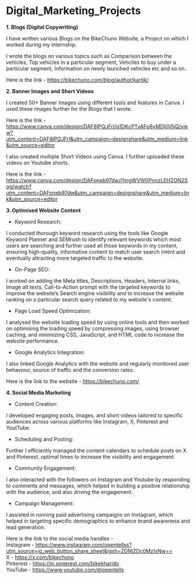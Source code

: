 # Digital_Marketing_Projects

**1. Blogs (Digital Copywriting)**

I have written various Blogs on the BikeChuno Website, a Project on which I worked during my internship.

I wrote the blogs on various topics such as Comparison between the vehicles, Top vehicles in a particular segment, Vehciles to buy under a particular segment, Information on newly launched vehicles etc and so on..

Here is the link - 
https://bikechuno.com/blog/author/kartik/


**2. Banner Images and Short Videos**

I created 50+ Banner Images using different tools and features in Canva.
I used these images further for the Blogs that I wrote.

Here is the link - 
https://www.canva.com/design/DAF8lPQJFrI/p1DKcPTvAFp6yMDlj0j5iQ/view?utm_content=DAF8lPQJFrI&utm_campaign=designshare&utm_medium=link&utm_source=editor

I also created multiple Short Videos using Canva. 
I further uploaded these videos on Youtube shorts.

Here is the link - 
https://www.canva.com/design/DAFpneb97dw/j1mgWVW0PnnzLEH2ON2Sog/watch?utm_content=DAFpneb97dw&utm_campaign=designshare&utm_medium=link&utm_source=editor


**3. Optimised Website Content**

* Keyword Research: 

I conducted thorough keyword research using the tools like Google Keyword Planner and SEMrush to identify relevant keywords which most users are searching and further used all those keywords in my content, ensuring high-quality, informative content to match user search intent and eventually attracting more targeted traffic to the website.

* On-Page SEO: 

I worked on adding the Meta titles, Descriptions, Headers, Internal links, Image alt texts, Call-to-Action prompt with the targeted keywords to improve the website’s Search engine visibility and to increase the website ranking on a particular search query related to my website's content.

* Page Load Speed Optimization: 

I analysed the website loading speed by using online tools and then worked on optimising the loading speed by compressing images, using browser caching, and minimizing CSS, JavaScript, and HTML code to increase the website performance.

* Google Analytics Integration: 

I also linked Google Analytics with the website and regularly monitored user behaviour, source of traffic and the conversion rates.


Here is the link to the website - 
https://bikechuno.com/


**4. Social Media Marketing**

* Content Creation:

I developed engaging posts, images, and short videos tailored to specific audiences across various platforms like Instagram, X, Pinterest and YoutTube.

* Scheduling and Posting:

Further I efficiently managed the content calendars to schedule posts on X and Pinterest, optimal times to increase the visibility and engagement.

* Community Engagement:

I also interacted with the followers on Instagram and Youtube by responding to comments and messages, which helped in building a positive relationship with the audience, and also driving the engagement.

* Campaign Management: 

I assisted in running paid advertising campaigns on Instagram, which helped in targeting specific demographics to enhance brand awareness and lead generation.


Here is the link to the social media handles - <br>
Instagram - https://www.instagram.com/opentellss?utm_source=ig_web_button_share_sheet&igsh=ZDNlZDc0MzIxNw== <br>
X - https://x.com/bikechuno <br>
Pinterest - https://in.pinterest.com/bikekharido <br>
YouTube - https://www.youtube.com/@opentells 
